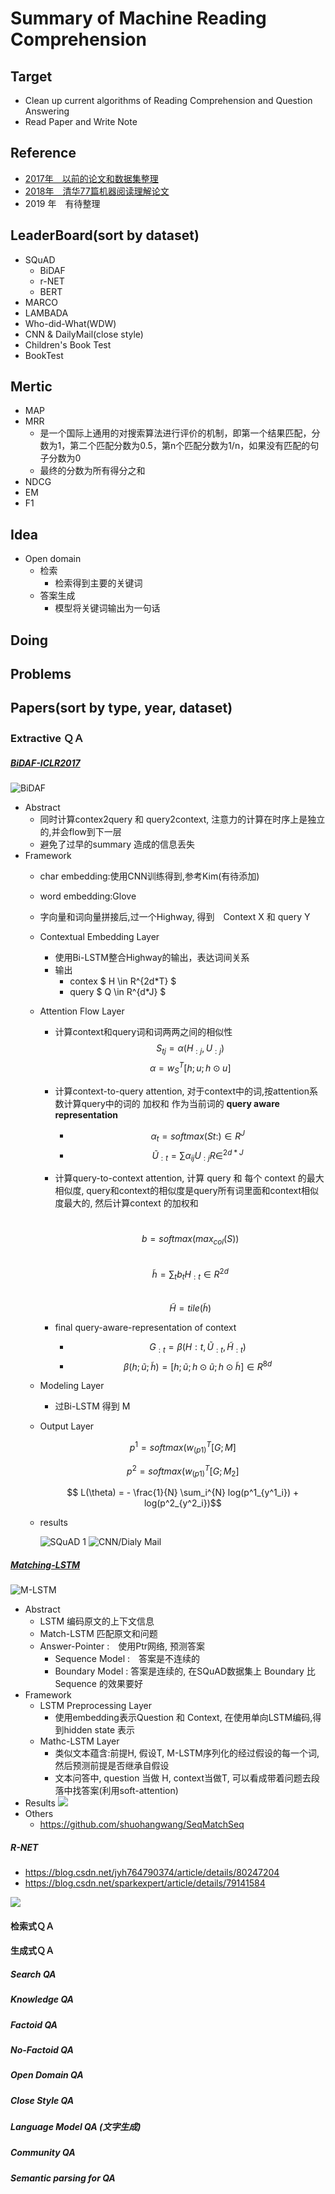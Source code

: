 # Summary of Machine Reading Comprehension

## Target
+ Clean up current algorithms of Reading Comprehension and Question Answering
+ Read Paper and Write Note

## Reference
+ [2017年　以前的论文和数据集整理](https://www.zybuluo.com/ShawnNg/note/622592)
+ [2018年　清华77篇机器阅读理解论文](http://www.zhuanzhi.ai/document/87418ceee95a21622d1d7a21f71a894a)
+ 2019 年　有待整理

## LeaderBoard(sort by dataset)
+ SQuAD
    + BiDAF
    + r-NET
    + BERT
+ MARCO
+ LAMBADA
+ Who-did-What(WDW)
+ CNN & DailyMail(close style)
+ Children's Book Test
+ BookTest

## Mertic
+ MAP
+ MRR
    + 是一个国际上通用的对搜索算法进行评价的机制，即第一个结果匹配，分数为1，第二个匹配分数为0.5，第n个匹配分数为1/n，如果没有匹配的句子分数为0
    + 最终的分数为所有得分之和
+ NDCG
+ EM
+ F1

## Idea 
+ Open domain
    + 检索
        + 检索得到主要的关键词
    + 答案生成
        + 模型将关键词输出为一句话
        
## Doing

## Problems

## Papers(sort by type, year, dataset)
### Extractive ＱＡ
##### [BiDAF-ICLR2017](https://arxiv.org/pdf/1611.01603.pdf)
![BiDAF](https://img-blog.csdn.net/20181015145727446?watermark/2/text/aHR0cHM6Ly9ibG9nLmNzZG4ubmV0L3FxXzMyMTEzMTg5/font/5a6L5L2T/fontsize/400/fill/I0JBQkFCMA==/dissolve/70)
+ Abstract
  + 同时计算contex2query 和 query2context, 注意力的计算在时序上是独立的,并会flow到下一层
  + 避免了过早的summary 造成的信息丢失
+ Framework
  + char embedding:使用CNN训练得到,参考Kim(有待添加)

  + word embedding:Glove

  + 字向量和词向量拼接后,过一个Highway, 得到　Context X 和 query Y

  + Contextual Embedding Layer
    + 使用Bi-LSTM整合Highway的输出，表达词间关系
    + 输出
    	+ contex $ H \in R^{2d*T} $
    	+ query $ Q \in R^{d*J} $

  + Attention Flow Layer
    + 计算context和query词和词两两之间的相似性 
       $$ S_{tj} = \alpha(H_{:j}, U_{:j}) ​$$
         	$$ \alpha = w^T_{S} [h;u;h \odot u] ​$$		

    + 计算context-to-query attention, 对于context中的词,按attention系数计算query中的词的 加权和 作为当前词的 **query aware representation**

      + $$ \alpha_t = softmax(St:) \in R^J ​$$
      + $$ {\widetilde U}_{:t} = \sum \alpha_{ij} U_{:j} R\in^{2d*J}  ​$$

    + 计算query-to-context attention, 计算 query 和 每个 context 的最大相似度, query和context的相似度是query所有词里面和context相似度最大的, 然后计算context 的加权和

      ​	$$ b = softmax(max_{col}(S)) $$
      ​	$$ \widetilde{h} = \sum_t b_t H_{:t}  \in R^{2d}$$
      ​	$$ \widetilde{H} = tile(\widetilde{h})  $$	

    + final query-aware-representation of context

      + $$ G_{:t} = \beta(H:t, \widetilde{U}_{:t}, \widetilde{H}_{:t} ) $$
      + $$ \beta(h;\widetilde{u};\widetilde{h}) = [h;\widetilde{u};h\odot\widetilde{u};h\odot\widetilde{h}] \in R^{8d}​$$	

  + Modeling Layer

    + 过Bi-LSTM 得到 M

  + Output Layer

    $$ p^1 = softmax(w^T_(p1)[G;M]$$

    $$ p^2 = softmax(w^T_(p1)[G;M_2]$$

    $$ L(\theta) = - \frac{1}{N} \sum_i^{N} log(p^1_{y^1_i}) + log(p^2_{y^2_i})$$

  + results

    ![SQuAD 1](https://pic2.zhimg.com/80/v2-12e684f49462f029ed79665913875a6d_hd.jpg)
    ![CNN/Dialy Mail](https://pic1.zhimg.com/80/v2-8b37a915752550f910af352c56bad5b8_hd.jpg)

##### [Matching-LSTM](https://arxiv.org/pdf/1608.07905.pdf)
![M-LSTM](https://img-blog.csdn.net/2018050321103273?watermark/2/text/aHR0cHM6Ly9ibG9nLmNzZG4ubmV0L3UwMTI4OTI5Mzk=/font/5a6L5L2T/fontsize/400/fill/I0JBQkFCMA==/dissolve/70)
+ Abstract
	+ LSTM 编码原文的上下文信息
	+ Match-LSTM 匹配原文和问题
	+ Answer-Pointer :　使用Ptr网络, 预测答案
		+ Sequence Model :　答案是不连续的
		+ Boundary Model : 答案是连续的, 在SQuAD数据集上 Boundary 比 Sequence 的效果要好
+ Framework
	+ LSTM Preprocessing Layer
		+ 使用embedding表示Question 和 Context, 在使用单向LSTM编码,得到hidden state 表示 
	+ Mathc-LSTM Layer
		+ 类似文本蕴含:前提H, 假设T, M-LSTM序列化的经过假设的每一个词,然后预测前提是否继承自假设
		+ 文本问答中, question 当做 H, context当做T, 可以看成带着问题去段落中找答案(利用soft-attention)
+ Results
	![](https://img-blog.csdn.net/20180503220923886?watermark/2/text/aHR0cHM6Ly9ibG9nLmNzZG4ubmV0L3UwMTI4OTI5Mzk=/font/5a6L5L2T/fontsize/400/fill/I0JBQkFCMA==/dissolve/70)  	  
+ Others
	+ https://github.com/shuohangwang/SeqMatchSeq

##### R-NET
+ https://blog.csdn.net/jyh764790374/article/details/80247204
+ https://blog.csdn.net/sparkexpert/article/details/79141584

![](https://www.msra.cn/wp-content/uploads/news/blogs/2017/05/images/machine-text-comprehension-20170508-4.jpg)

#### 检索式ＱＡ

#### 生成式ＱＡ

##### Search QA

##### Knowledge QA

##### Factoid QA

##### No-Factoid QA

##### Open Domain QA

##### Close Style QA

##### Language Model QA (文字生成)

##### Community QA 

##### Semantic parsing for QA


